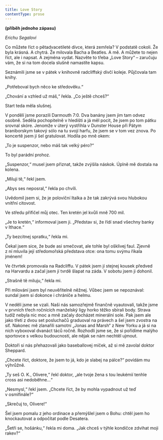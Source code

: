 ```yaml
---
title: Love Story
contentType: prose
---
```


**(příběh jednoho zápasu)**

_Erichu Segalovi_

  

Co můžete říct o pětadvacetileté dívce, která zemřela? V podstatě cokoli. Že byla krásná. A chytrá. Že milovala Bacha a Beatles. A mě. A můžete to nejen říct, ale i napsat. A zejména vydat. Nazvěte to třeba „Love Story“ – zaručuju vám, že si na tom docela slušně namastíte kapsu.

  

Seznámili jsme se v pátek v knihovně radcliffský dívčí koleje. Půjčovala tam knihy.

„Potřeboval bych něco ke středověku.“

„Chování a vzhled už máš,“ řekla. „Co ještě chceš?“

Start teda měla slušnej.

V pondělí jsme porazili Darmouth 7:0. Dva banány jsem jim tam odvez osobně. Seděla pochopitelně v hledišti a já měl pocit, že jsem po tom pátku srovnal skóre. Jenomže v úterý vystřihla v Dunster House při Pátym braniborskym takový sólo na tu svojí harfu, že jsem se v tom vez znova. Po koncertě jsem jí šel gratulovat. Hodila po mně okem:

„To je suspenzor, nebo máš tak velký péro?“

To byl parádní prohoz.

„Suspenzor,“ musel jsem přiznat, takže zvýšila náskok. Úplně mě dostala na kolena.

„Miluji tě,“ řekl jsem.

„Abys ses neposral,“ řekla po chvíli.

Uvědomil jsem si, že je poloviční Italka a že tak zakrývá svou hlubokou vnitřní citovost.

Ve středu přifičel můj otec. Ten kretén jel kvůli mně 700 mil.

„Je to kretén,“ informoval jsem ji. „Představ si, že řídí snad všechny banky v Ithace.“

„Ty bezcitnej spratku,“ řekla mi.

Čekal jsem sice, že bude asi smečovat, ale tohle byl ošklivej faul. Zjevně z ní mluvila její středomořská představa otce: ona tomu svýmu říkala jménem!

Ve čtvrtek promovala na Radcliffu. V pátek jsem jí stejnej kousek předved na Harvardu a začal jsem jí tvrdě šlapat na záda. V sobotu jsem ji dohonil.

„Strašně tě miluju,“ řekla mi.

Při milování jsem byl neuvěřitelně něžnej. Vůbec jsem se nepoznával: sundal jsem si dokonce i chrániče a helmu.

V neděli jsme se vzali. Naši nás samozřejmě finančně vyautovali, takže jsme v prvních třech ročnících manželský ligy horko těžko sbírali body. Strava tudíž nebyla nic moc a mně začaly docházet minerální sole. Pak jsem ale jako třetí z dvou set posluchačů graduoval na právech a šel jsem zvostra na síť. Nakonec mě zlanařili samotní „Jonas and Marsh“ z New Yorku a já si na nich vyboxoval dvanáct táců ročně. Rozhodli jsme se, že si pořídíme malýho sportovce s velkou budoucností, ale nějak se nám nechtěl ujmout.

Doktoři si nás přehazovali jako baseballovej míček, až si mě zavolal doktor Sheppard.

„Chcete říct, doktore, že jsem to já, kdo je slabej na pálce?“ povídám mu výhrůžně.

„Ty seš O. K., Olivere,“ řekl doktor, „ale tvoje žena s tou leukémií tenhle cross asi nedoběhne…“

„Nesmysl,“ řekl jsem. „Chcete říct, že by mohla vypadnout už teď v osmifinále?“

„Skrečuj to, Olivere!“

Šel jsem pomalu z jeho ordinace a přemýšlel jsem o Bohu: chtěl jsem ho knockautovat a odpočítat podle Desatera.

„Šetři se, hošánku,“ řekla mi doma. „Jak chceš v týhle kondičce zdvihat moji rakev?“
